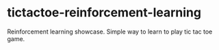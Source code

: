 # tictactoe-reinforcement-learning
Reinforcement learning showcase. Simple way to learn to play tic tac toe  game.
